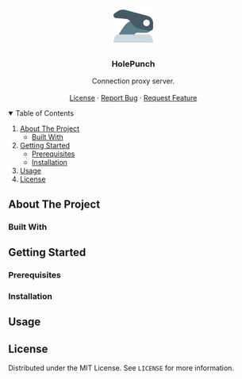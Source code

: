 <p align="center">
  <a href="https://github.com/XuPeiYao/HolePunch">
    <img src="docs/images/logo.png" alt="Logo" width="80" height="80">
  </a>

  <h3 align="center">HolePunch</h3>

  <p align="center">
    Connection proxy server.    
    <br />
    <br />    
    <a href="https://github.com/XuPeiYao/HolePunch/blob/master/LICENSE">License</a>
    ·
    <a href="https://github.com/XuPeiYao/HolePunch/issues">Report Bug</a>
    ·
    <a href="https://github.com/XuPeiYao/HolePunch/issues">Request Feature</a>
  </p>
</p>

<!-- TABLE OF CONTENTS -->
<details open="open">
  <summary>Table of Contents</summary>
  <ol>
    <li>
      <a href="#about-the-project">About The Project</a>
      <ul>
        <li><a href="#built-with">Built With</a></li>
      </ul>
    </li>
    <li>
      <a href="#getting-started">Getting Started</a>
      <ul>
        <li><a href="#prerequisites">Prerequisites</a></li>
        <li><a href="#installation">Installation</a></li>
      </ul>
    </li>
    <li><a href="#usage">Usage</a></li>
    <li><a href="#license">License</a></li>
  </ol>
</details>

## About The Project

### Built With

## Getting Started

### Prerequisites

### Installation

## Usage

## License

Distributed under the MIT License. See `LICENSE` for more information.


